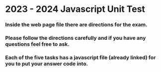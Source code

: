 # 2023 - 2024 Javascript Unit Test
### Inside the web page file there are directions for the exam.
### Please follow the directions carefully and if you have any questions feel free to ask.
### Each of the five tasks has a javascript file (already linked) for you to put your answer code into.